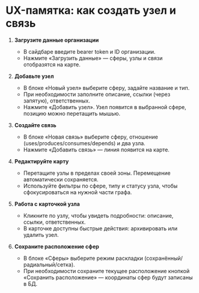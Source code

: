 ﻿# UX-памятка: как создать узел и связь

1. **Загрузите данные организации**
   - В сайдбаре введите bearer token и ID организации.
   - Нажмите «Загрузить данные» — сферы, узлы и связи отобразятся на карте.

2. **Добавьте узел**
   - В блоке «Новый узел» выберите сферу, задайте название и тип.
   - При необходимости заполните описание, ссылки (через запятую), ответственных.
   - Нажмите «Добавить узел». Узел появится в выбранной сфере, позицию можно перетащить мышью.

3. **Создайте связь**
   - В блоке «Новая связь» выберите сферу, отношение (uses/produces/consumes/depends) и два узла.
   - Нажмите «Добавить связь» — линия появится на карте.

4. **Редактируйте карту**
   - Перетащите узлы в пределах своей зоны. Перемещение автоматически сохраняется.
   - Используйте фильтры по сфере, типу и статусу узла, чтобы сфокусироваться на нужной части графа.

5. **Работа с карточкой узла**
   - Кликните по узлу, чтобы увидеть подробности: описание, ссылки, ответственных.
   - В карточке доступны быстрые действия: архивировать или удалить узел.

6. **Сохраните расположение сфер**
   - В блоке «Сферы» выберите режим раскладки (сохранённый/радиальный/сетка).
   - При необходимости сохраните текущее расположение кнопкой «Сохранить расположение» — координаты сфер будут записаны в БД.
